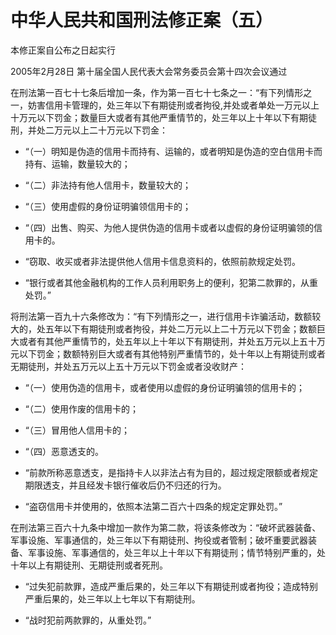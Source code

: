 # 中华人民共和国刑法修正案（五）

本修正案自公布之日起实行

2005年2月28日 第十届全国人民代表大会常务委员会第十四次会议通过

<!-- INFO END -->

在刑法第一百七十七条后增加一条，作为第一百七十七条之一：“有下列情形之一，妨害信用卡管理的，处三年以下有期徒刑或者拘役,并处或者单处一万元以上十万元以下罚金；数量巨大或者有其他严重情节的，处三年以上十年以下有期徒刑，并处二万元以上二十万元以下罚金：

- “（一）明知是伪造的信用卡而持有、运输的，或者明知是伪造的空白信用卡而持有、运输，数量较大的；

- “（二）非法持有他人信用卡，数量较大的；

- “（三）使用虚假的身份证明骗领信用卡的；

- “（四）出售、购买、为他人提供伪造的信用卡或者以虚假的身份证明骗领的信用卡的。

- “窃取、收买或者非法提供他人信用卡信息资料的，依照前款规定处罚。

- “银行或者其他金融机构的工作人员利用职务上的便利，犯第二款罪的，从重处罚。”

将刑法第一百九十六条修改为：“有下列情形之一，进行信用卡诈骗活动，数额较大的，处五年以下有期徒刑或者拘役，并处二万元以上二十万元以下罚金；数额巨大或者有其他严重情节的，处五年以上十年以下有期徒刑，并处五万元以上五十万元以下罚金；数额特别巨大或者有其他特别严重情节的，处十年以上有期徒刑或者无期徒刑，并处五万元以上五十万元以下罚金或者没收财产：

- “（一）使用伪造的信用卡，或者使用以虚假的身份证明骗领的信用卡的；

- “（二）使用作废的信用卡的；

- “（三）冒用他人信用卡的；

- “（四）恶意透支的。

- “前款所称恶意透支，是指持卡人以非法占有为目的，超过规定限额或者规定期限透支，并且经发卡银行催收后仍不归还的行为。

- “盗窃信用卡并使用的，依照本法第二百六十四条的规定定罪处罚。”

在刑法第三百六十九条中增加一款作为第二款，将该条修改为：“破坏武器装备、军事设施、军事通信的，处三年以下有期徒刑、拘役或者管制；破坏重要武器装备、军事设施、军事通信的，处三年以上十年以下有期徒刑；情节特别严重的，处十年以上有期徒刑、无期徒刑或者死刑。

- “过失犯前款罪，造成严重后果的，处三年以下有期徒刑或者拘役；造成特别严重后果的，处三年以上七年以下有期徒刑。

- “战时犯前两款罪的，从重处罚。”
